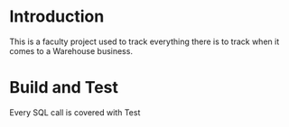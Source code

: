 # Introduction 
This is a faculty project used to track everything there is to track when it comes to a Warehouse business.

# Build and Test
Every SQL call is covered with Test
